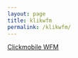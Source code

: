 ```yaml
---
layout: page
title: klikwfm
permalink: /klikwfm/
---
```



[Clickmobile WFM](https://boleco.github.io/klikwfm/)